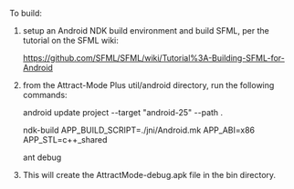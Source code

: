 To build:

1. setup an Android NDK build environment and build SFML, per the tutorial on the SFML wiki:

      https://github.com/SFML/SFML/wiki/Tutorial%3A-Building-SFML-for-Android

2. from the Attract-Mode Plus util/android directory, run the following commands:

      android update project --target "android-25" --path .

      ndk-build APP_BUILD_SCRIPT=./jni/Android.mk APP_ABI=x86 APP_STL=c++_shared

      ant debug

3. This will create the AttractMode-debug.apk file in the bin directory.
